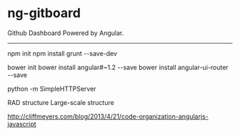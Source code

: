 ng-gitboard
===========

Github Dashboard Powered by Angular.

- - -

npm init
npm install grunt --save-dev

bower init
bower install angular#~1.2 --save
bower install angular-ui-router --save

python -m SimpleHTTPServer

RAD structure
Large-scale structure

http://cliffmeyers.com/blog/2013/4/21/code-organization-angularjs-javascript
